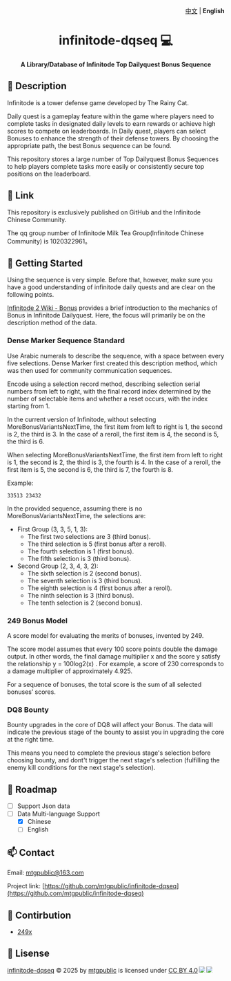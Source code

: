 <p align="right">
   <a href="/README.zh_CN">中文</a> | <strong>English</strong>
</p>

<h1 align="center" style="font-weight: bold;">infinitode-dqseq 💻</h1>
<p align="center" style="font-weight: bold;">A Library/Database of Infinitode Top Dailyquest Bonus Sequence</p>

## 📌 Description

Infinitode is a tower defense game developed by The Rainy Cat.

Daily quest is a gameplay feature within the game where players need to complete tasks in designated daily levels to earn rewards or achieve high scores to compete on leaderboards. In Daily quest, players can select Bonuses to enhance the strength of their defense towers. By choosing the appropriate path, the best Bonus sequence can be found.

This repository stores a large number of Top Dailyquest Bonus Sequences to help players complete tasks more easily or consistently secure top positions on the leaderboard.

## 🔗 Link

This repository is exclusively published on GitHub and the Infinitode Chinese Community.

The qq group number of Infinitode Milk Tea Group(Infinitode Chinese Community) is 1020322961。

## 🚀 Getting Started

Using the sequence is very simple. Before that, however, make sure you have a good understanding of infinitode daily quests and are clear on the following points.

[Infinitode 2 Wiki - Bonus](https://infinitode-2.fandom.com/wiki/Bonuses) provides a brief introduction to the mechanics of Bonus in Infinitode Dailyquest. Here, the focus will primarily be on the description method of the data.

### Dense Marker Sequence Standard

Use Arabic numerals to describe the sequence, with a space between every five selections. Dense Marker first created this description method, which was then used for community communication sequences.

Encode using a selection record method, describing selection serial numbers from left to right, with the final record index determined by the number of selectable items and whether a reset occurs, with the index starting from 1.

In the current version of Infinitode, without selecting MoreBonusVariantsNextTime, the first item from left to right is 1, the second is 2, the third is 3. In the case of a reroll, the first item is 4, the second is 5, the third is 6.

When selecting MoreBonusVariantsNextTime, the first item from left to right is 1, the second is 2, the third is 3, the fourth is 4. In the case of a reroll, the first item is 5, the second is 6, the third is 7, the fourth is 8.

Example:
```
33513 23432
```

In the provided sequence, assuming there is no MoreBonusVariantsNextTime, the selections are:
- First Group (3, 3, 5, 1, 3):
  - The first two selections are 3 (third bonus).
  - The third selection is 5 (first bonus after a reroll).
  - The fourth selection is 1 (first bonus).
  - The fifth selection is 3 (third bonus).
- Second Group (2, 3, 4, 3, 2):
  - The sixth selection is 2 (second bonus).
  - The seventh selection is 3 (third bonus).
  - The eighth selection is 4 (first bonus after a reroll).
  - The ninth selection is 3 (third bonus).
  - The tenth selection is 2 (second bonus).

### 249 Bonus Model

A score model for evaluating the merits of bonuses, invented by 249.

The score model assumes that every 100 score points double the damage output. In other words, the final damage multiplier x and the score y satisfy the relationship y = 100log2(x) . For example, a score of 230 corresponds to a damage multiplier of approximately 4.925.   

For a sequence of bonuses, the total score is the sum of all selected bonuses’ scores.

### DQ8 Bounty

Bounty upgrades in the core of DQ8 will affect your Bonus. The data will indicate the previous stage of the bounty to assist you in upgrading the core at the right time.

This means you need to complete the previous stage's selection before choosing bounty, and dont't trigger the next stage's selection (fulfilling the enemy kill conditions for the next stage's selection). 

## 📝 Roadmap

- [ ] Support Json data
- [ ] Data Multi-language Support
  - [x] Chinese
  - [ ] English

## 📫 Contact

Email: mtgpublic@163.com

Project link: [https://github.com/mtgpublic/infinitode-dqseq](https://github.com/mtgpublic/infinitode-dqseq)

## 🤝 Contirbution

- [249x](https://github.com/249x)

## 📜 Lisense

<a href="https://github.com/mtgpublic/infinitode-dqseq">infinitode-dqseq</a> © 2025 by <a href="https://github.com/mtgpublic">mtgpublic</a> is licensed under <a href="https://creativecommons.org/licenses/by/4.0/">CC BY 4.0</a><img src="https://mirrors.creativecommons.org/presskit/icons/cc.svg" style="max-width: 1em;max-height:1em;margin-left: .2em;"><img src="https://mirrors.creativecommons.org/presskit/icons/by.svg" style="max-width: 1em;max-height:1em;margin-left: .2em;">
